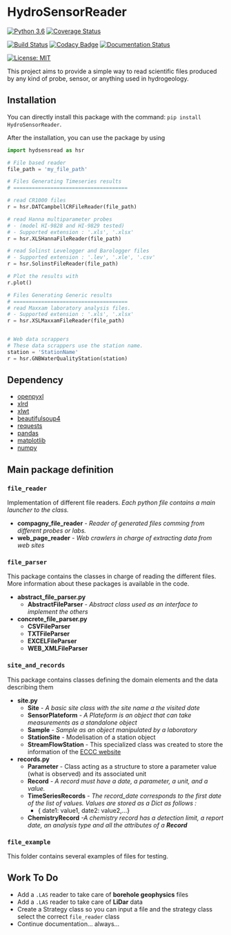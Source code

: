 # HydroSensorReader


[![Python 3.6](https://img.shields.io/badge/python-3.6-blue.svg)](https://www.python.org/downloads/release/python-360/)
[![Coverage Status](https://coveralls.io/repos/github/x-malet/HydroSensorReader/badge.svg?branch=master)](https://coveralls.io/github/x-malet/HydroSensorReader?branch=master)

[![Build Status](https://travis-ci.org/x-malet/HydroSensorReader.svg?branch=master)](https://travis-ci.org/x-malet/HydroSensorReader)
[![Codacy Badge](https://api.codacy.com/project/badge/Grade/2818f21a4dcd493a83aeb8aa83885395)](https://www.codacy.com/app/maletxa/HydroSensorReader?utm_source=github.com&amp;utm_medium=referral&amp;utm_content=x-malet/HydroSensorReader&amp;utm_campaign=Badge_Grade)
[![Documentation Status](https://readthedocs.org/projects/hydrosensorreader/badge/?version=latest)](http://hydrosensorreader.readthedocs.io/en/latest/?badge=latest)

[![License: MIT](https://img.shields.io/badge/License-MIT-yellow.svg)](https://opensource.org/licenses/MIT)

This project aims to provide a simple way to read scientific files produced by
any kind of probe, sensor, or anything used in hydrogeology.

## Installation

You can directly install this package with the command:
`pip install HydroSensorReader`.

After the installation, you can use the package by using 
```python
import hydsensread as hsr

# File based reader
file_path = 'my_file_path'

# Files Generating Timeseries results
# =====================================

# read CR1000 files
r = hsr.DATCampbellCRFileReader(file_path)

# read Hanna multiparameter probes 
# - (model HI-9828 and HI-9829 tested)
# - Supported extension : '.xls', '.xlsx'
r = hsr.XLSHannaFileReader(file_path)

# read Solinst Levelogger and Barologger files
# - Supported extension : '.lev', '.xle', '.csv'
r = hsr.SolinstFileReader(file_path)

# Plot the results with
r.plot()

# Files Generating Generic results
# =====================================
# read Maxxam laboratory analysis files.
# - Supported extension : '.xls', '.xlsx'
r = hsr.XSLMaxxamFileReader(file_path)


# Web data scrappers 
# These data scrappers use the station name.
station = 'StationName'
r = hsr.GNBWaterQualityStation(station)
```


## Dependency

- [openpyxl](https://openpyxl.readthedocs.io/en/default/)
- [xlrd](http://www.python-excel.org/)
- [xlwt](http://www.python-excel.org/)
- [beautifulsoup4](https://www.crummy.com/software/BeautifulSoup/)
- [requests](http://docs.python-requests.org/en/master/)
- [pandas](https://pandas.pydata.org/)
- [matplotlib](https://matplotlib.org/)
- [numpy](http://www.numpy.org/)



## Main package definition

### `file_reader`

Implementation of different file readers.
_Each python file contains a main launcher to the class._

* __compagny_file_reader__
_- Reader of generated files comming from different probes or labs._
* __web_page_reader__
_- Web crawlers in charge of extracting data from web sites_

### `file_parser`


This package contains the classes in charge of reading the different files.
More information about these packages is available in the code.
* __abstract_file_parser.py__
    * __AbstractFileParser__
    _- Abstract class used as an interface to implement the others_
* __concrete_file_parser.py__
    * __CSVFileParser__
    * __TXTFileParser__
    * __EXCELFileParser__
    * __WEB_XMLFileParser__

### `site_and_records`

This package contains classes defining the domain elements and the data describing them
* __site.py__
    * __Site__
        _- A basic site class with the site name a the visited date_
    * __SensorPlateform__
        _- A Plateform is an object that can take measurements as a standalone object_
    * __Sample__
        _- Sample as an object manipulated by a laboratory_
    * __StationSite__ - Modelisation of a station object
    * __StreamFlowStation__ - This specialized class was created to store the information of the [ECCC website](http://climate.weather.gc.ca/historical_data/search_historic_data_e.html)
* __records.py__
    * __Parameter__ - Class acting as a structure to store a parameter value (what is observed) and its associated unit
    * __Record__ 
    _- A record must have a date, a parameter, a unit, and a value._
    * __TimeSeriesRecords__ 
    _- The record_date corresponds to the first date of the list of values. Values are stored as a Dict as follows :_
        - { date1: value1, date2: value2,...}
    * __ChemistryRecord__
    _-A chemistry record has a detection limit, a report date, an analysis type and all the attributes of a __Record___
        
### `file_example`


This folder contains several examples of files for testing.
    
    
## Work To Do

-   Add a `.LAS` reader to take care of __borehole geophysics__ files
-   Add a `.LAS` reader to take care of __LiDar__ data
-   Create a Strategy class so you can input a file and the strategy class select the correct `file_reader` class
-   Continue documentation... always...

    

   
